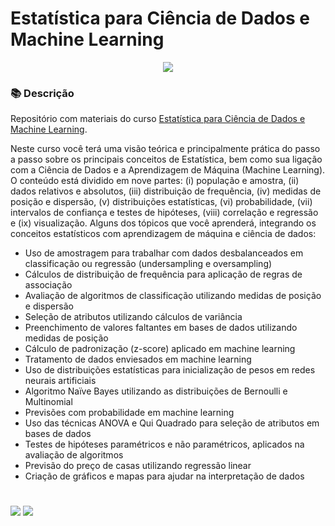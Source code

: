 # Estatística para Ciência de Dados e Machine Learning

<p align="center">
<img src="https://img.shields.io/static/v1?label=Status&message=FINALIZADO&color=blue&style=for-the-badge"/>
</p>

### 📚  Descrição

Repositório com materiais do curso [Estatística para Ciência de Dados e Machine Learning](https://www.udemy.com/course/estatistica-para-ciencia-de-dados-machine-learning/).

Neste curso você terá uma visão teórica e principalmente prática do passo a passo sobre os principais conceitos de Estatística, bem como sua ligação com a Ciência de Dados e a Aprendizagem de Máquina (Machine Learning).
O conteúdo está dividido em nove partes: (i) população e amostra, (ii) dados relativos e absolutos, (iii) distribuição de frequência, (iv) medidas de posição e dispersão, (v) distribuições estatísticas, (vi) probabilidade, (vii) intervalos de confiança e testes de hipóteses, (viii) correlação e regressão e (ix) visualização. 
Alguns dos tópicos que você aprenderá, integrando os conceitos estatísticos com aprendizagem de máquina e ciência de dados:

- Uso de amostragem para trabalhar com dados desbalanceados em classificação ou regressão (undersampling e oversampling)
- Cálculos de distribuição de frequência para aplicação de regras de associação
- Avaliação de algoritmos de classificação utilizando medidas de posição e dispersão
- Seleção de atributos utilizando cálculos de variância
- Preenchimento de valores faltantes em bases de dados utilizando medidas de posição
- Cálculo de padronização (z-score) aplicado em machine learning
- Tratamento de dados enviesados em machine learning
- Uso de distribuições estatísticas para inicialização de pesos em redes neurais artificiais
- Algoritmo Naïve Bayes utilizando as distribuições de Bernoulli e Multinomial
- Previsões com probabilidade em machine learning
- Uso das técnicas ANOVA e Qui Quadrado para seleção de atributos em bases de dados
- Testes de hipóteses paramétricos e não paramétricos, aplicados na avaliação de algoritmos
- Previsão do preço de casas utilizando regressão linear
- Criação de gráficos e mapas para ajudar na interpretação de dados



#

<div>
  <a href="https://www.linkedin.com/in/claudia-anjos/" target="_blank"><img src="https://img.shields.io/badge/-LinkedIn-%230077B5?style=for-the-badge&logo=linkedin&logoColor=white" target="_blank"></a>
  <a href="https://medium.com/@ndosanjosc" target="_blank"><img src="https://img.shields.io/badge/Medium-12100E?style=for-the-badge&logo=medium&logoColor=white"></a>
</div>

